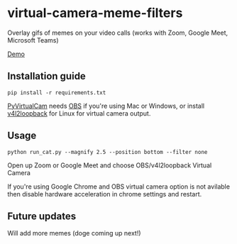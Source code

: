 # virtual-camera-meme-filters
Overlay gifs of memes on your video calls (works with Zoom, Google Meet, Microsoft Teams)

[Demo]('demo.gif')

## Installation guide

```
pip install -r requirements.txt
```
[PyVirtualCam](https://github.com/letmaik/pyvirtualcam) needs [OBS](https://obsproject.com/) if you're using Mac or Windows, or install [v4l2loopback](v4l2loopback) for Linux for virtual camera output. 

## Usage

```
python run_cat.py --magnify 2.5 --position bottom --filter none
```

Open up Zoom or Google Meet and choose OBS/v4l2loopback Virtual Camera 

If you're using Google Chrome and OBS virtual camera option is not avilable then disable hardware acceleration in chrome settings and restart.


## Future updates
Will add more memes (doge coming up next!)